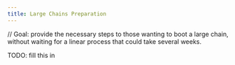 ```yaml
---
title: Large Chains Preparation
---
```


// Goal: provide the necessary steps to those wanting to boot a large
chain, without waiting for a linear process that could take several
weeks.

TODO: fill this in
